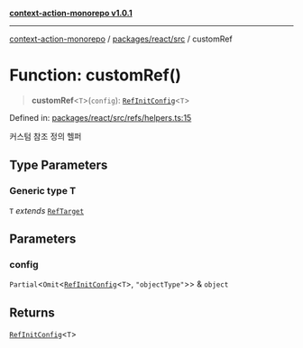 [**context-action-monorepo v1.0.1**](../../../../README.md)

***

[context-action-monorepo](../../../../README.md) / [packages/react/src](../README.md) / customRef

# Function: customRef()

> **customRef**&lt;`T`&gt;(`config`): [`RefInitConfig`](../interfaces/RefInitConfig.md)&lt;`T`&gt;

Defined in: [packages/react/src/refs/helpers.ts:15](https://github.com/mineclover/context-action/blob/cd08d4e3b87a65a1296f2b120f18fcabd78f2914/packages/react/src/refs/helpers.ts#L15)

커스텀 참조 정의 헬퍼

## Type Parameters

### Generic type T

`T` *extends* [`RefTarget`](../interfaces/RefTarget.md)

## Parameters

### config

`Partial`\<`Omit`\<[`RefInitConfig`](../interfaces/RefInitConfig.md)&lt;`T`&gt;, `"objectType"`\>\> & `object`

## Returns

[`RefInitConfig`](../interfaces/RefInitConfig.md)&lt;`T`&gt;
